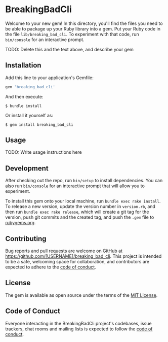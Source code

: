 # BreakingBadCli

Welcome to your new gem! In this directory, you'll find the files you need to be able to package up your Ruby library into a gem. Put your Ruby code in the file `lib/breaking_bad_cli`. To experiment with that code, run `bin/console` for an interactive prompt.

TODO: Delete this and the text above, and describe your gem

## Installation

Add this line to your application's Gemfile:

```ruby
gem 'breaking_bad_cli'
```

And then execute:

    $ bundle install

Or install it yourself as:

    $ gem install breaking_bad_cli

## Usage

TODO: Write usage instructions here

## Development

After checking out the repo, run `bin/setup` to install dependencies. You can also run `bin/console` for an interactive prompt that will allow you to experiment.

To install this gem onto your local machine, run `bundle exec rake install`. To release a new version, update the version number in `version.rb`, and then run `bundle exec rake release`, which will create a git tag for the version, push git commits and the created tag, and push the `.gem` file to [rubygems.org](https://rubygems.org).

## Contributing

Bug reports and pull requests are welcome on GitHub at https://github.com/[USERNAME]/breaking_bad_cli. This project is intended to be a safe, welcoming space for collaboration, and contributors are expected to adhere to the [code of conduct](https://github.com/[USERNAME]/breaking_bad_cli/blob/master/CODE_OF_CONDUCT.md).

## License

The gem is available as open source under the terms of the [MIT License](https://opensource.org/licenses/MIT).

## Code of Conduct

Everyone interacting in the BreakingBadCli project's codebases, issue trackers, chat rooms and mailing lists is expected to follow the [code of conduct](https://github.com/[USERNAME]/breaking_bad_cli/blob/master/CODE_OF_CONDUCT.md).
